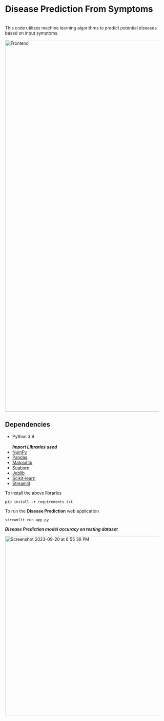 # Disease Prediction From Symptoms
<br>This code utilizes machine learning algorithms to predict potential diseases based on input symptoms.<br>

<img width="1212" alt="Frontend" src="https://github.com/abhisheksuthar78/Disease_Prediction_From_Symptoms_Machine_Learning/assets/93634268/405cb081-df1f-469e-b874-b29471d39144">

## Dependencies

- Python 3.9<br>
<br>***Import Libraries used***<br>
- [NumPy](https://pypi.org/project/numpy/) 
- [Pandas](https://pypi.org/project/pandas/) 
- [Matplotlib](https://pypi.org/project/matplotlib/)
- [Seaborn](https://pypi.org/project/seaborn/)
- [Joblib](https://pypi.org/project/joblib/)
- [Scikit-learn](https://pypi.org/project/scikit-learn/)
- [Streamlit](https://streamlit.io/)<br>

To install the above libraries
```
pip install -r requirements.txt
```

To run the **Disease Prediction** web application<br>
```
streamlit run app.py
```

***Disease Prediction model accuracy on testing dataset***


<img width="587" alt="Screenshot 2023-09-20 at 6 55 39 PM" src="https://github.com/abhisheksuthar78/Disease_Prediction_From_Symptoms_Machine_Learning/assets/93634268/02894551-af6c-46e3-9d92-8f5e44b40174">

